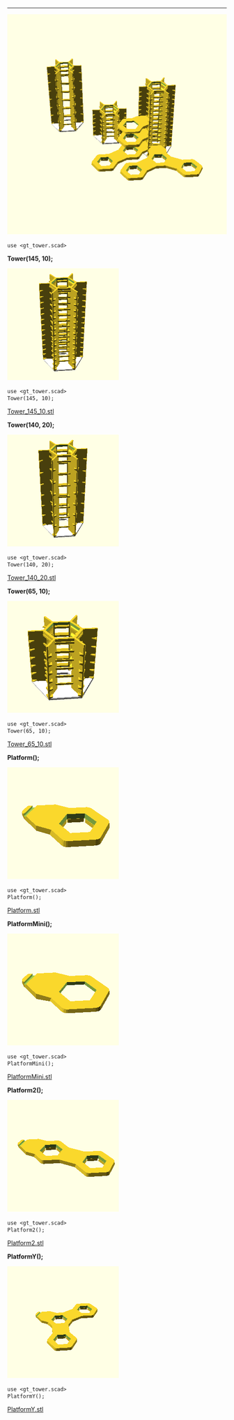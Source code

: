 
****

![all.png](all.png)

    use <gt_tower.scad>
    



**Tower(145, 10);**

![Tower_145_10.png](Tower_145_10.png)

    use <gt_tower.scad>
    Tower(145, 10);


[Tower_145_10.stl](Tower_145_10.stl)



**Tower(140, 20);**

![Tower_140_20.png](Tower_140_20.png)

    use <gt_tower.scad>
    Tower(140, 20);


[Tower_140_20.stl](Tower_140_20.stl)



**Tower(65, 10);**

![Tower_65_10.png](Tower_65_10.png)

    use <gt_tower.scad>
    Tower(65, 10);


[Tower_65_10.stl](Tower_65_10.stl)



**Platform();**

![Platform.png](Platform.png)

    use <gt_tower.scad>
    Platform();


[Platform.stl](Platform.stl)



**PlatformMini();**

![PlatformMini.png](PlatformMini.png)

    use <gt_tower.scad>
    PlatformMini();


[PlatformMini.stl](PlatformMini.stl)



**Platform2();**

![Platform2.png](Platform2.png)

    use <gt_tower.scad>
    Platform2();


[Platform2.stl](Platform2.stl)



**PlatformY();**

![PlatformY.png](PlatformY.png)

    use <gt_tower.scad>
    PlatformY();


[PlatformY.stl](PlatformY.stl)


